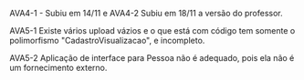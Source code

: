 AVA4-1 - Subiu em 14/11 e AVA4-2 Subiu em 18/11 a versão do professor.

AVA5-1 Existe vários upload vázios e o que está com código tem somente o polimorfismo "CadastroVisualizacao", e incompleto.

AVA5-2 Aplicação de interface para Pessoa não é adequado, pois ela não é um fornecimento externo.

